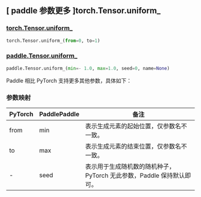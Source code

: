 ## [ paddle 参数更多 ]torch.Tensor.uniform_

### [torch.Tensor.uniform_](https://pytorch.org/docs/stable/generated/torch.Tensor.uniform_.html#torch-tensor-uniform)

```python
torch.Tensor.uniform_(from=0, to=1)
```

### [paddle.Tensor.uniform_](https://www.paddlepaddle.org.cn/documentation/docs/zh/develop/api/paddle/Tensor_cn.html#uniform-min-1-0-max-1-0-seed-0-name-none)

```python
paddle.Tensor.uniform_(min=- 1.0, max=1.0, seed=0, name=None)
```

Paddle 相比 PyTorch 支持更多其他参数，具体如下：

### 参数映射

| PyTorch | PaddlePaddle |                             备注                             |
| ------- | ------------ | ------------------------------------------------------------ |
| from    |     min      |           表示生成元素的起始位置，仅参数名不一致。           |
| to      |     max      |           表示生成元素的结束位置，仅参数名不一致。           |
| -       |     seed     | 表示用于生成随机数的随机种子，PyTorch 无此参数，Paddle 保持默认即可。 |
